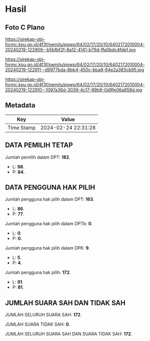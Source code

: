 # Hasil

## Foto C Plano

https://sirekap-obj-formc.kpu.go.id/4f3f/pemilu/ppwp/64/02/17/20/10/6402172010004-20240219-122909--b5bfbf2f-8a12-4141-b79d-ffa0bdc4fde1.jpg

https://sirekap-obj-formc.kpu.go.id/4f3f/pemilu/ppwp/64/02/17/20/10/6402172010004-20240219-122911--d9977bda-8bb4-450c-bba8-64e2a383cb95.jpg

https://sirekap-obj-formc.kpu.go.id/4f3f/pemilu/ppwp/64/02/17/20/10/6402172010004-20240219-122910--1097a36d-3039-4c17-89b9-0d9fe06a859d.jpg


## Metadata

| Key        | Value               |
| ---------- | ------------------- |
| Time Stamp | 2024-02-24 22:31:28 |


## DATA PEMILIH TETAP

Jumlah pemilih dalam DPT: **182**.
 * L: **98**.
 * P: **84**.

## DATA PENGGUNA HAK PILIH

Jumlah pengguna hak pilih dalam DPT: **163**.
 * L: **86**.
 * P: **77**.

Jumlah pengguna hak pilih dalam DPTb: **0**.
 * L: **0**.
 * P: **0**.

Jumlah pengguna hak pilih dalam DPK: **9**.
 * L: **5**.
 * P: **4**.

Jumlah pengguna hak pilih: **172**.
 * L: **91**.
 * P: **81**.

## JUMLAH SUARA SAH DAN TIDAK SAH

JUMLAH SELURUH SUARA SAH: **172**.

JUMLAH SUARA TIDAK SAH: **0**.

JUMLAH SELURUH SUARA SAH DAN SUARA TIDAK SAH: **172**.



